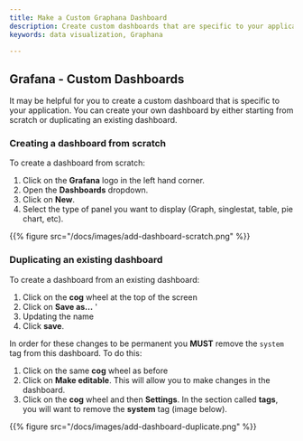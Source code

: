 ```yaml
---
title: Make a Custom Graphana Dashboard
description: Create custom dashboards that are specific to your application.
keywords: data visualization, Graphana

---
```

## Grafana - Custom Dashboards

It may be helpful for you to create a custom dashboard that is specific to your application. You can create your own dashboard by either starting from scratch or duplicating an existing dashboard.

### Creating a dashboard from scratch

To create a dashboard from scratch:  

1. Click on the **Grafana** logo in the left hand corner.  
2. Open the **Dashboards** dropdown.  
3. Click on **New**.  
4. Select the type of panel you want to display (Graph, singlestat, table, pie chart, etc).  

{{% figure src="/docs/images/add-dashboard-scratch.png" %}}

### Duplicating an existing dashboard

To create a dashboard from an existing dashboard:  

1. Click on the **cog** wheel at the top of the screen  
2. Click on **Save as...**  '
3. Updating the name  
4. Click **save**.

In order for these changes to be permanent you **MUST** remove the `system` tag from this dashboard. To do this:  

1. Click on the same **cog** wheel as before  
2. Click on **Make editable**. This will allow you to make changes in the dashboard.  
3. Click on the **cog** wheel and then **Settings**. In the section called **tags**, you will want to remove the **system** tag (image below).


{{% figure src="/docs/images/add-dashboard-duplicate.png" %}}
